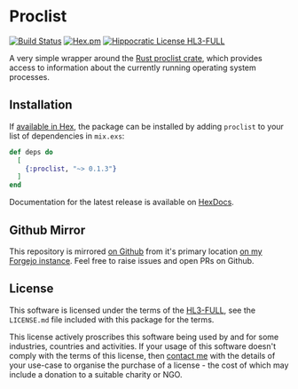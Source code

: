 # Proclist

[![Build Status](https://drone.harton.dev/api/badges/james/proclist/status.svg)](https://drone.harton.dev/james/proclist)
[![Hex.pm](https://img.shields.io/hexpm/v/proclist.svg)](https://hex.pm/packages/proclist)
[![Hippocratic License HL3-FULL](https://img.shields.io/static/v1?label=Hippocratic%20License&message=HL3-FULL&labelColor=5e2751&color=bc8c3d)](https://firstdonoharm.dev/version/3/0/full.html)

A very simple wrapper around the [Rust proclist crate](https://crates.io/crates/proclist), which provides access to information about the currently running operating system processes.

## Installation

If [available in Hex](https://hex.pm/docs/publish), the package can be installed
by adding `proclist` to your list of dependencies in `mix.exs`:

```elixir
def deps do
  [
    {:proclist, "~> 0.1.3"}
  ]
end
```

Documentation for the latest release is available on [HexDocs](https://hexdocs.pm/proclist).

## Github Mirror

This repository is mirrored [on Github](https://github.com/jimsynz/proclist) from it's primary location [on my Forgejo instance](https://harton.dev/james/proclist). Feel free to raise issues and open PRs on Github.

## License

This software is licensed under the terms of the
[HL3-FULL](https://firstdonoharm.dev), see the `LICENSE.md` file included with
this package for the terms.

This license actively proscribes this software being used by and for some
industries, countries and activities. If your usage of this software doesn't
comply with the terms of this license, then [contact me](mailto:james@harton.nz)
with the details of your use-case to organise the purchase of a license - the
cost of which may include a donation to a suitable charity or NGO.
